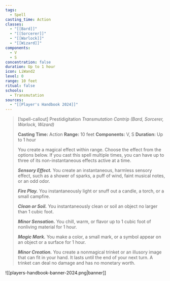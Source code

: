 ```yaml
---
tags:
  - Spell
casting_time: Action
classes:
  - "[[Bard]]"
  - "[[Sorcerer]]"
  - "[[Warlock]]"
  - "[[Wizard]]"
components:
  - V
  - S
concentration: false
duration: Up to 1 hour
icon: LiWand2
level: 0
range: 10 feet
ritual: false
schools:
  - Transmutation
sources: 
  - "[[Player's Handbook 2024]]"
---
```

>[!spell-callout] Prestidigitation
>_Transmutation Cantrip (Bard, Sorcerer, Warlock, Wizard)_
>
>**Casting Time:** Action
>**Range:** 10 feet
>**Components:** V, S
>**Duration:** Up to 1 hour
>
>You create a magical effect within range. Choose the effect from the options below. If you cast this spell multiple times, you can have up to three of its non-instantaneous effects active at a time.
>
>**_Sensory Effect._** You create an instantaneous, harmless sensory effect, such as a shower of sparks, a puff of wind, faint musical notes, or an odd odor.
>
>**_Fire Play._** You instantaneously light or snuff out a candle, a torch, or a small campfire.
>
>**_Clean or Soil._** You instantaneously clean or soil an object no larger than 1 cubic foot.
>
>**_Minor Sensation._** You chill, warm, or flavor up to 1 cubic foot of nonliving material for 1 hour.
>
>**_Magic Mark._** You make a color, a small mark, or a symbol appear on an object or a surface for 1 hour.
>
>**_Minor Creation._** You create a nonmagical trinket or an illusory image that can fit in your hand. It lasts until the end of your next turn. A trinket can deal no damage and has no monetary worth.


![[players-handbook-banner-2024.png|banner]]